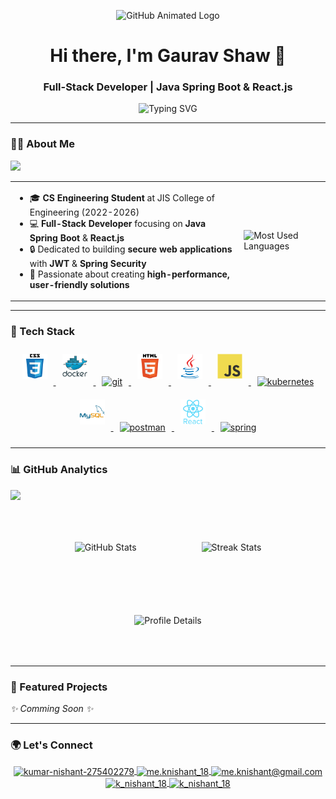 <p align="center">
  <img src="https://github.com/Gaurav-Shaw09/Profile-assets/blob/main/GitHub_Animated_Logo.gif?raw=true" alt="GitHub Animated Logo" height="180" />
</p>



<h1 align="center">Hi there, I'm Gaurav Shaw 👋</h1>
<h3 align="center">Full-Stack Developer | Java Spring Boot & React.js</h3>

<p align="center">
  <img src="https://readme-typing-svg.herokuapp.com?font=Fira+Code&weight=600&size=30&pause=1000&color=2b83e7&center=true&vCenter=true&width=800&lines=Building+Scalable+Web+Applications;Java+%7C+Spring+Boot+%7C+React.js+%7C+MySQL;Innovating+Tech+Solutions+With+Passion" alt="Typing SVG" />
</p>


---

### 👨‍💻 About Me  
![](https://komarev.com/ghpvc/?username=Gaurav-Shaw09e&label=PROFILE+VIEWS)

<table>
  <tr>
    <!-- Left Section -->
    <td>
      <ul>
         <li>🎓 <strong>CS Engineering Student</strong> at JIS College of Engineering (2022-2026)</li>
        <li>💻 <strong>Full-Stack Developer</strong> focusing on <strong>Java Spring Boot</strong> & <strong>React.js</strong></li>
        <li>🔒 Dedicated to building <strong>secure web applications</strong> with <strong>JWT</strong> & <strong>Spring Security</strong></li>
        <li>🌱 Passionate about creating <strong>high-performance, user-friendly solutions</strong></li>
      </ul>
    </td>
    <!-- Right Section -->
    <td>
      <img src="https://github-profile-summary-cards.vercel.app/api/cards/most-commit-language?username=Gaurav-Shaw09&theme=transparent&border_color=1E90FF&bg_color=00000000&title_color=1E90FF&text_color=FFFFFF" alt="Most Used Languages" />
    </td>
  </tr>
</table>

---


### 🚀 Tech Stack

<div align="center">
  <a href="https://www.w3schools.com/css/" target="_blank" rel="noreferrer"> 
    <img src="https://raw.githubusercontent.com/devicons/devicon/master/icons/css3/css3-original-wordmark.svg" alt="css3" width="40" height="40" style="margin: 10px;" /> 
  </a> 
  <a href="https://www.docker.com/" target="_blank" rel="noreferrer"> 
    <img src="https://raw.githubusercontent.com/devicons/devicon/master/icons/docker/docker-original-wordmark.svg" alt="docker" width="40" height="40" style="margin: 10px;" /> 
  </a> 
  <a href="https://git-scm.com/" target="_blank" rel="noreferrer"> 
    <img src="https://www.vectorlogo.zone/logos/git-scm/git-scm-icon.svg" alt="git" width="40" height="40" style="margin: 10px;" /> 
  </a> 
  <a href="https://www.w3.org/html/" target="_blank" rel="noreferrer"> 
    <img src="https://raw.githubusercontent.com/devicons/devicon/master/icons/html5/html5-original-wordmark.svg" alt="html5" width="40" height="40" style="margin: 10px;" /> 
  </a> 
  <a href="https://www.java.com" target="_blank" rel="noreferrer"> 
    <img src="https://raw.githubusercontent.com/devicons/devicon/master/icons/java/java-original.svg" alt="java" width="40" height="40" style="margin: 10px;" /> 
  </a> 
  <a href="https://developer.mozilla.org/en-US/docs/Web/JavaScript" target="_blank" rel="noreferrer"> 
    <img src="https://raw.githubusercontent.com/devicons/devicon/master/icons/javascript/javascript-original.svg" alt="javascript" width="40" height="40" style="margin: 10px;" /> 
  </a> 
  <a href="https://kubernetes.io" target="_blank" rel="noreferrer"> 
    <img src="https://www.vectorlogo.zone/logos/kubernetes/kubernetes-icon.svg" alt="kubernetes" width="40" height="40" style="margin: 10px;" /> 
  </a> 
  <a href="https://www.mysql.com/" target="_blank" rel="noreferrer"> 
    <img src="https://raw.githubusercontent.com/devicons/devicon/master/icons/mysql/mysql-original-wordmark.svg" alt="mysql" width="40" height="40" style="margin: 10px;" /> 
  </a> 
  <a href="https://postman.com" target="_blank" rel="noreferrer"> 
    <img src="https://www.vectorlogo.zone/logos/getpostman/getpostman-icon.svg" alt="postman" width="40" height="40" style="margin: 10px;" /> 
  </a> 
  <a href="https://reactjs.org/" target="_blank" rel="noreferrer"> 
    <img src="https://raw.githubusercontent.com/devicons/devicon/master/icons/react/react-original-wordmark.svg" alt="react" width="40" height="40" style="margin: 10px;" /> 
  </a> 
  <a href="https://spring.io/" target="_blank" rel="noreferrer"> 
    <img src="https://www.vectorlogo.zone/logos/springio/springio-icon.svg" alt="spring" width="40" height="40" style="margin: 10px;" /> 
  </a> 
</div>



---


### 📊 GitHub Analytics

![](https://komarev.com/ghpvc/?username=Gaurav-Shaw09e&label=PROFILE+VIEWS)
<div align="center">
  
  <!-- Stats Card (without "Stats" title) -->
  <img src="https://github-profile-summary-cards.vercel.app/api/cards/stats?username=Gaurav-Shaw09&theme=transparent&border_color=58A6FF&bg_color=00000000&title_color=58A6FF&text_color=9e9e9e&hide_title=true" alt="GitHub Stats" style="margin: 50px; height: 233px;" />

  <!-- Streak Stats Card -->
  <img src="https://github-profile-summary-cards.vercel.app/api/cards/productive-time?username=Gaurav-Shaw09&theme=transparent&border_color=58A6FF&bg_color=00000000&title_color=58A6FF&text_color=9e9e9e" alt="Streak Stats" style="margin: 50px; height: 233px;" />

<!-- Profile Details Card -->
  <img src="https://github-profile-summary-cards.vercel.app/api/cards/profile-details?username=Gaurav-Shaw09&theme=transparent&border_color=58A6FF&bg_color=00000000&title_color=58A6FF&text_color=9e9e9e" alt="Profile Details" style="margin: 50px; height: 233px;" />

</div>

---




### 💼 Featured Projects

*✨ Comming Soon ✨*

---


### 🌍 Let's Connect

<p align="center">
  <a href="https://www.linkedin.com/in/gaurav-shaw-b25523322/" target="blank">
    <img align="center" src="https://raw.githubusercontent.com/rahuldkjain/github-profile-readme-generator/master/src/images/icons/Social/linked-in-alt.svg" alt="kumar-nishant-275402279" height="30" width="40" />
  </a>
  <a href="https://instagram.com/_i_am_gaurav09" target="blank">
    <img align="center" src="https://raw.githubusercontent.com/rahuldkjain/github-profile-readme-generator/master/src/images/icons/Social/instagram.svg" alt="me.knishant_18" height="30" width="40" />
  </a>
  <a href="mailto:gauravshaw64@gmail.com" target="blank">
    <img align="center" src="https://img.icons8.com/color/48/000000/gmail.png" alt="me.knishant@gmail.com" height="30" width="40" />
  </a>
  <a href="https://www.leetcode.com/gauravs6t30" target="blank">
    <img align="center" src="https://raw.githubusercontent.com/rahuldkjain/github-profile-readme-generator/master/src/images/icons/Social/leet-code.svg" alt="k_nishant_18" height="30" width="40" />
  </a>
  <a href="https://auth.geeksforgeeks.org/user/gauravs6t30" target="blank">
    <img align="center" src="https://raw.githubusercontent.com/rahuldkjain/github-profile-readme-generator/master/src/images/icons/Social/geeks-for-geeks.svg" alt="k_nishant_18" height="30" width="40" />
  </a>
  
  
</p>


